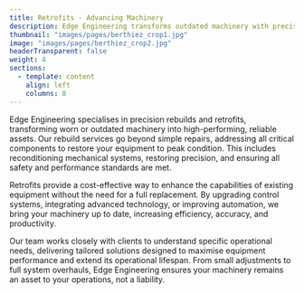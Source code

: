 ```yaml
---
title: Retrofits - Advancing Machinery
description: Edge Engineering transforms outdated machinery with precision rebuilds and retrofits, enhancing performance and reliability.
thumbnail: "images/pages/berthiez_crop1.jpg"
image: "images/pages/berthiez_crop2.jpg"
headerTransparent: false
weight: 4
sections:
  - template: content
    align: left
    columns: 8
---
```


Edge Engineering specialises in precision rebuilds and retrofits, transforming worn or outdated machinery into high-performing, reliable assets. Our rebuild services go beyond simple repairs, addressing all critical components to restore your equipment to peak condition. This includes reconditioning mechanical systems, restoring precision, and ensuring all safety and performance standards are met.

Retrofits provide a cost-effective way to enhance the capabilities of existing equipment without the need for a full replacement. By upgrading control systems, integrating advanced technology, or improving automation, we bring your machinery up to date, increasing efficiency, accuracy, and productivity.

Our team works closely with clients to understand specific operational needs, delivering tailored solutions designed to maximise equipment performance and extend its operational lifespan. From small adjustments to full system overhauls, Edge Engineering ensures your machinery remains an asset to your operations, not a liability.
